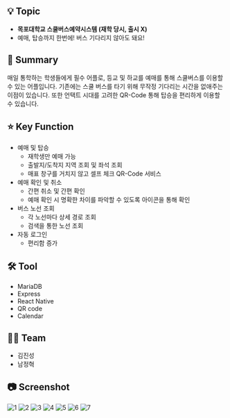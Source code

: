 ## 💡 Topic

- **목포대학교 스쿨버스예약시스템 (재학 당시, 출시 X)**
- 예매, 탑승까지 한번에! 버스 기다리지 않아도 돼요!

## 📝 Summary

매일 통학하는 학생들에게 필수 어플로, 등교 및 하교를 예매를 통해 스쿨버스를 이용할 수 있는 
어플입니다. 기존에는 스쿨 버스를 타기 위해 무작정 기다리는 시간을 없애주는 이점이 있습니다. 
또한 언택트 시대를 고려한 QR-Code 통해 탑승을 편리하게 이용할 수 있습니다.

## ⭐️ Key Function

- 예매 및 탑승
    - 재학생만 예매 가능
    - 출발지/도착지 지역 조회 및 좌석 조회
    - 매표 창구를 거치지 않고 셀프 체크 QR-Code 서비스
- 예매 확인 및 취소
    - 간편 취소 및 간편 확인
    - 예매 확인 시 명확한 차이를 파악할 수 있도록 아이콘을 통해 확인
- 버스 노선 조회
    - 각 노선마다 상세 경로 조회
    - 검색을 통한 노선 조회
- 자동 로그인
    - 편리함 증가

## ****🛠**** Tool

- MariaDB
- Express
- React Native
- QR code
- Calendar

## 💁🏻 Team

- 김진성
- 남정혁

## 📷 Screenshot
![1](bms/image/1.PNG)
![2](bms/image/2.PNG)
![3](bms/image/3.PNG)
![4](bms/image/4.PNG)
![5](bms/image/5.PNG)
![6](bms/image/6.PNG)
![7](bms/image/7.PNG)




<!-- ## React JWT Authentication (without Redux) example

In this tutorial, we’re gonna build a React JWT Authentication example with LocalStorage, React Router, Axios and Bootstrap (without Redux). I will show you:

- JWT Authentication Flow for User Signup & User Login
- Project Structure for React JWT Authentication (without Redux) with LocalStorage, React Router & Axios
- Creating React Components with Form Validation
- React Components for accessing protected Resources (Authorization)
- Dynamic Navigation Bar in React App

## User Registration and User Login Flow
For JWT Authentication, we’re gonna call 2 endpoints:

- POST `api/auth/signup` for User Registration
- POST `api/auth/signin` for User Login

The following flow shows you an overview of Requests and Responses that React Client will make or receive. This React Client must add a JWT to HTTP Header before sending request to protected resources.



## Demo Video
This is full React + Node.js Express JWT Authentication & Authorization demo (with form validation, check signup username/email duplicates, test authorization with 3 roles: Admin, Moderator, User):

[![react-express-authentication-jwt-example-feature-image](http://img.youtube.com/vi/tNcWX9qPcCM/0.jpg)](http://www.youtube.com/watch?v=tNcWX9qPcCM "React + Node.js Express JWT Authentication & Authorization demo")

Or React with Spring Boot Server:

[![Spring Boot Reactjs JWT Authentication example](http://img.youtube.com/vi/CsgtYvlR7xk/0.jpg)](http://www.youtube.com/watch?v=CsgtYvlR7xk "Spring Boot Reactjs JWT Authentication example")

## React Component Diagram with Router, Axios & LocalStorage

![react-jwt-authentication-project-overview](react-jwt-authentication-project-overview.png)

For more detail, please visit:
> [React (without Redux) JWT Authentication & Authorization example](https://bezkoder.com/react-jwt-auth/)

> [React - How to Logout when Token is expired](https://www.bezkoder.com/react-logout-token-expired/)

> [React Redux JWT Authentication & Authorization example](https://bezkoder.com/react-redux-jwt-auth/)

> [React Hooks: JWT Authentication & Authorization example](https://bezkoder.com/react-hooks-jwt-auth/)

> [React + Redux + Hooks: JWT Authentication & Authorization example](https://bezkoder.com/react-hooks-redux-login-registration-example/)

This project was bootstrapped with [Create React App](https://github.com/facebook/create-react-app).

### Set port
.env
```
PORT=8081
```

## Note:
Open `src/services/auth-header.js` and modify `return` statement for appropriate back-end (found in the tutorial).

```js
export default function authHeader() {
  const user = JSON.parse(localStorage.getItem('user'));

  if (user && user.accessToken) {
    // return { Authorization: 'Bearer ' + user.accessToken }; // for Spring Boot back-end
    return { 'x-access-token': user.accessToken };             // for Node.js Express back-end
  } else {
    return {};
  }
}
```

## Project setup

In the project directory, you can run:

```
npm install
# or
yarn install
```

or

### Compiles and hot-reloads for development

```
npm start
# or
yarn start
```

Open [http://localhost:8081](http://localhost:8081) to view it in the browser.

The page will reload if you make edits.

## Related Posts
> [In-depth Introduction to JWT-JSON Web Token](https://bezkoder.com/jwt-json-web-token/)

> [React.js CRUD example to consume Web API](https://bezkoder.com/react-crud-web-api/)

> [React Pagination example](https://bezkoder.com/react-pagination-material-ui/)

> [React File Upload with Axios and Progress Bar to Rest API](https://bezkoder.com/react-file-upload-axios/)

Fullstack (JWT Authentication & Authorization example):
> [React + Spring Boot](https://bezkoder.com/spring-boot-react-jwt-auth/)

> [React + Node.js Express](https://bezkoder.com/react-express-authentication-jwt/)

CRUD with Node.js Express:
> [React.js + Node.js Express + MySQL](https://bezkoder.com/react-node-express-mysql/)

> [React.js + Node.js Express + PostgreSQL](https://bezkoder.com/react-node-express-postgresql/)

> [React.js + Node.js Express + MongoDB](https://bezkoder.com/react-node-express-mongodb-mern-stack/)

CRUD with Spring Boot:
> [React.js + Spring Boot + MySQL](https://bezkoder.com/react-spring-boot-crud/)

> [React.js + Spring Boot + PostgreSQL](https://bezkoder.com/spring-boot-react-postgresql/)

> [React.js + Spring Boot + MongoDB](https://bezkoder.com/react-spring-boot-mongodb/)

CRUD with Django:
> [React.js + Django Rest Framework](https://bezkoder.com/django-react-axios-rest-framework/)

Serverless:
> [React Firebase CRUD App with Realtime Database](https://bezkoder.com/react-firebase-crud/)

> [React Firestore CRUD App example | Firebase Cloud Firestore](https://bezkoder.com/react-firestore-crud/)

Integration (run back-end & front-end on same server/port)
> [Integrate React with Spring Boot](https://bezkoder.com/integrate-reactjs-spring-boot/)

> [Integrate React with Node.js Express](https://bezkoder.com/integrate-react-express-same-server-port/) -->
